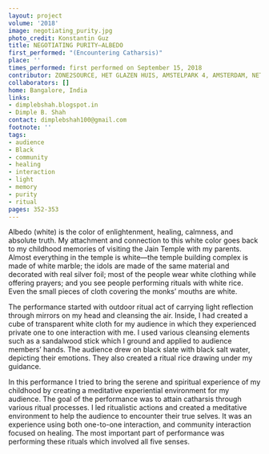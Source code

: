 ```yaml
---
layout: project
volume: '2018'
image: negotiating_purity.jpg
photo_credit: Konstantin Guz
title: NEGOTIATING PURITY—ALBEDO
first_performed: "(Encountering Catharsis)"
place: ''
times_performed: first performed on September 15, 2018
contributor: ZONE2SOURCE, HET GLAZEN HUIS, AMSTELPARK 4, AMSTERDAM, NETHERLANDS
collaborators: []
home: Bangalore, India
links:
- dimplebshah.blogspot.in
- Dimple B. Shah
contact: dimplebshah100@gmail.com
footnote: ''
tags:
- audience
- Black
- community
- healing
- interaction
- light
- memory
- purity
- ritual
pages: 352-353
---
```



Albedo (white) is the color of enlightenment, healing, calmness, and absolute truth. My attachment and connection to this white color goes back to my childhood memories of visiting the Jain Temple with my parents. Almost everything in the temple is white—the temple building complex is made of white marble; the idols are made of the same material and decorated with real silver foil; most of the people wear white clothing while offering prayers; and you see people performing rituals with white rice. Even the small pieces of cloth covering the monks’ mouths are white.

The performance started with outdoor ritual act of carrying light reflection through mirrors on my head and cleansing the air. Inside, I had created a cube of transparent white cloth for my audience in which they experienced private one to one interaction with me. I used various cleansing elements such as a sandalwood stick which I ground and applied to audience members’ hands. The audience drew on black slate with black salt water, depicting their emotions. They also created a ritual rice drawing under my guidance.

In this performance I tried to bring the serene and spiritual experience of my childhood by creating a meditative experiential environment for my audience. The goal of the performance was to attain catharsis through various ritual processes. I led ritualistic actions and created a meditative environment to help the audience to encounter their true selves. It was an experience using both one-to-one interaction, and community interaction focused on healing. The most important part of performance was performing these rituals which involved all five senses.
